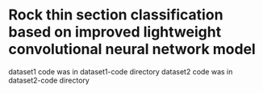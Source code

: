 # Rock thin section classification based on improved lightweight convolutional neural network model

dataset1 code was in dataset1-code directory
dataset2 code was in dataset2-code directory
